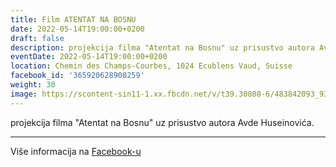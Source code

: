 ```yaml
---
title: Film ATENTAT NA BOSNU
date: 2022-05-14T19:00:00+0200
draft: false
description: projekcija filma "Atentat na Bosnu" uz prisustvo autora Avde Huseinovića.
eventDate: 2022-05-14T19:00:00+0200
location: Chemin des Champs-Courbes, 1024 Ecublens Vaud, Suisse
facebook_id: '365920628908259'
weight: 30
image: https://scontent-sin11-1.xx.fbcdn.net/v/t39.30808-6/483842093_9330013443761058_8599832410174975788_n.jpg?_nc_cat=104&ccb=1-7&_nc_sid=9e60e4&_nc_eui2=AeEC0Xmykjlv_ETi-pq_UxA4U3X6S-EwxWtTdfpL4TDFa4ltSy1b-b1Zurdu5EE7TRfEIRV1HSCWkEWKeNtTiliB&_nc_ohc=ONfdNry3yA8Q7kNvwEoLfli&_nc_oc=AdkUu60vwoyM-otogDO_u5YDRVt3a274rLpqrZyh63PhvdrP1EYvrFqAhh49Wx8frBE&_nc_zt=23&_nc_ht=scontent-sin11-1.xx&edm=ABTKTjYEAAAA&_nc_gid=i7wxQl4SUwp8yhnngzMGTw&oh=00_AfHG0zhO-AQu1EkRyMHRAO-QRiVSLudSxrsFJlDNX2ki5Q&oe=681DF0D3
---
```


projekcija filma "Atentat na Bosnu" uz prisustvo autora Avde Huseinovića.

---

Više informacija na [Facebook-u](https://facebook.com/events/365920628908259)